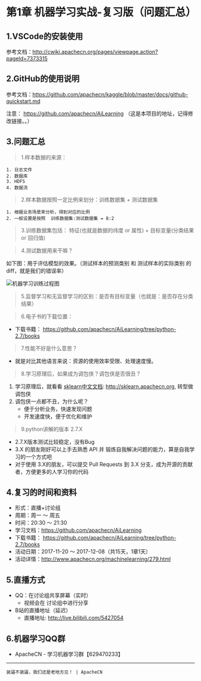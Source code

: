 # 第1章 机器学习实战-复习版（问题汇总）

## 1.VSCode的安装使用

参考文档：http://cwiki.apachecn.org/pages/viewpage.action?pageId=7373315

## 2.GitHub的使用说明

参考文档：https://github.com/apachecn/kaggle/blob/master/docs/github-quickstart.md

注意： https://github.com/apachecn/AiLearning （这是本项目的地址，记得修改链接。。）

## 3.问题汇总

> 1.样本数据的来源：

    1. 日志文件
    2. 数据库
    3. HDFS
    4. 数据流

> 2.样本数据按照一定比例来划分：训练数据集 + 测试数据集 

    1. 根据业务场景来分析，得到对应的比例
    2. 一般设置是按照  训练数据集:测试数据集 = 8:2

> 3.训练数据集包括： 特征(也就是数据的纬度 or 属性) + 目标变量(分类结果 or 回归值)

> 4.测试数据用来干嘛？

如下图：用于评估模型的效果。（测试样本的预测类别 和 测试样本的实际类别 的diff，就是我们的错误率）

![机器学习训练过程图](../../img/ml/1.MLFoundation/机器学习基础训练过程.jpg)

> 5.监督学习和无监督学习的区别：是否有目标变量（也就是：是否存在分类结果）

> 6.电子书的下载位置：

* 下载书籍： https://github.com/apachecn/AiLearning/tree/python-2.7/books

> 7.性能不好是什么意思？

* 就是对比其他语言来说：资源的使用效率受限、处理速度慢。

> 8.学习原理后，如果成为调包侠？调包侠是否很丑？

1. 学习原理后，就看看 [sklearn中文文档](http://sklearn.apachecn.org/): http://sklearn.apachecn.org, 转型做调包侠
2. 调包侠一点都不丑，为什么呢？
    * 便于分析业务，快速发现问题
    * 开发速度快，便于优化和维护

> 9.python讲解的版本 2.7.X

* 2.7.X版本测试比较稳定，没有Bug
* 3.X 的朋友刚好可以上手去熟悉 API 并 锻炼自我解决问题的能力，算是自我学习的一个方式吧
* 对于使用 3.X的朋友，可以提交 Pull Requests 到 3.X 分支，成为开源的贡献者，方便更多的人学习你的代码

## 4.复习的时间和资料

* 形式：直播+讨论组
* 周期：周一 ～ 周五
* 时间：20:30 ～ 21:30
* 学习文档：https://github.com/apachecn/AiLearning
* 下载书籍： https://github.com/apachecn/AiLearning/tree/python-2.7/books
* 活动日期：2017-11-20 ～ 2017-12-08（共15天，1章1天）
* 活动详情：http://www.apachecn.org/machinelearning/279.html

## 5.直播方式

* QQ：在讨论组共享屏幕（实时）
    * 视频会在 讨论组中进行分享
* B站的直播地址（延迟）
    * 直播地址: http://live.bilibili.com/5427054

## 6.机器学习QQ群

* ApacheCN - 学习机器学习群【629470233】

***

`装逼不装逼，我们还是老地方见！ | ApacheCN`
